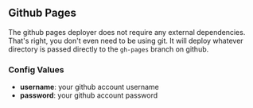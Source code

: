 Github Pages
------------

The github pages deployer does not require any external dependencies. That's right, you don't even need to be using git. It will deploy whatever directory is passed directly to the `gh-pages` branch on github.

### Config Values

- **username**: your github account username
- **password**: your github account password
